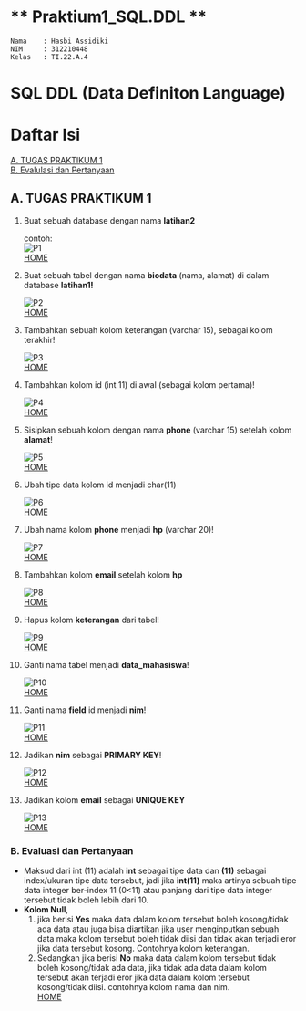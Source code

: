 # ** Praktium1_SQL.DDL **


```
Nama    : Hasbi Assidiki
NIM     : 312210448
Kelas   : TI.22.A.4
```
# **SQL DDL (Data Definiton Language)**
# **Daftar Isi**
[A. TUGAS PRAKTIKUM 1](#a-tugas-praktikum-1)             
[B. Evalulasi dan Pertanyaan](#b-evaluasi-dan-pertanyaan)

## **A. TUGAS PRAKTIKUM 1**

1. Buat sebuah database dengan nama **latihan2**
  
    contoh:     
   ![P1](https://user-images.githubusercontent.com/115614317/230758642-954fb068-251a-402b-adba-46beace13079.png)         
    [HOME](#daftar-isi)
2. Buat sebuah tabel dengan nama **biodata** (nama, alamat) di dalam database **latihan1!**     
         
   ![P2](https://user-images.githubusercontent.com/115614317/230758646-37a4c47d-e2e9-4c67-8964-953069c6bf64.png)     
    [HOME](#daftar-isi)
3. Tambahkan sebuah kolom keterangan (varchar 15), sebagai kolom terakhir!  
   
   ![P3](https://user-images.githubusercontent.com/115614317/230758650-ede77b67-6144-44fa-aa06-3ca716649266.png)      
    [HOME](#daftar-isi)
4. Tambahkan kolom id (int 11) di awal (sebagai kolom pertama)!
       
    ![P4](https://user-images.githubusercontent.com/115614317/230758653-ff5954ba-b409-49ed-82b8-6da06a025dcb.png)    
    [HOME](#daftar-isi)
5. Sisipkan sebuah kolom dengan nama **phone** (varchar 15) setelah kolom **alamat**!       
    
    ![P5](https://user-images.githubusercontent.com/115614317/230758656-0b35946d-82d3-454e-aba7-6343e538eef8.png)   
    [HOME](#daftar-isi)
6. Ubah tipe data kolom id menjadi char(11)     
        
    ![P6](https://user-images.githubusercontent.com/115614317/230758664-02c80ed8-259d-4508-81ce-1989067584cc.png)       
    [HOME](#daftar-isi)
7. Ubah nama kolom **phone** menjadi **hp** (varchar 20)!       
    
    ![P7](https://user-images.githubusercontent.com/115614317/230758666-90b6aaca-be24-4fa9-9441-2ce79589976d.png)    
    [HOME](#daftar-isi)
8. Tambahkan kolom **email** setelah kolom **hp**       
    
    ![P8](https://user-images.githubusercontent.com/115614317/230758674-273687b3-9615-49e2-870e-8c25c69fbc5d.png)      
    [HOME](#daftar-isi)
9. Hapus kolom **keterangan** dari tabel!
      
    ![P9](https://user-images.githubusercontent.com/115614317/230758679-de03bec4-2c51-46e4-b776-6066530eb7b0.png)         
    [HOME](#daftar-isi)
10. Ganti nama tabel menjadi **data_mahasiswa**!        
       
    ![P10](https://user-images.githubusercontent.com/115614317/230758690-ed7a3349-2ed0-40dc-8dfc-e23b6633975d.png)  
    [HOME](#daftar-isi)
11. Ganti nama **field** id menjadi **nim**!        
        
    ![P11](https://user-images.githubusercontent.com/115614317/230758698-faa09e30-98d9-4a67-b23c-94032790839e.png)        
    [HOME](#daftar-isi)
12. Jadikan **nim** sebagai **PRIMARY KEY**!        
       
    ![P12](https://user-images.githubusercontent.com/115614317/230758702-8329db04-4b40-4df4-ba61-b54a0296f9a8.png)        
    [HOME](#daftar-isi)
13. Jadikan kolom **email** sebagai **UNIQUE KEY**      
        
    ![P13](https://user-images.githubusercontent.com/115614317/230758706-5a61bb79-048d-47e3-b89d-106c28337225.png)  
    [HOME](#daftar-isi)

### **B. Evaluasi dan Pertanyaan**

- Maksud dari int (11) adalah **int** sebagai tipe data dan **(11)** sebagai index/ukuran tipe data tersebut, jadi jika **int(11)** maka artinya sebuah tipe data integer ber-index 11 (0<11) atau panjang dari tipe data integer tersebut tidak boleh lebih dari 10.
- **Kolom Null**, 
    1. jika berisi **Yes** maka data dalam kolom tersebut boleh kosong/tidak ada data atau juga bisa diartikan jika user menginputkan sebuah data maka kolom tersebut boleh tidak diisi dan tidak akan terjadi eror jika data tersebut kosong. Contohnya kolom keterangan. 
    2. Sedangkan jika berisi **No** maka data dalam kolom tersebut tidak boleh kosong/tidak ada data, jika tidak ada data dalam kolom tersebut akan terjadi eror jika data dalam kolom tersebut kosong/tidak diisi. contohnya kolom nama dan nim.       
    [HOME](#daftar-isi)
